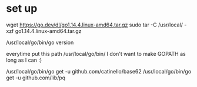 # set up 
wget https://go.dev/dl/go1.14.4.linux-amd64.tar.gz
sudo tar -C /usr/local/ -xzf go1.14.4.linux-amd64.tar.gz

/usr/local/go/bin/go version

everytime put this path 
/usr/local/go/bin/
I don't want to make GOPATH as long as I can :)

/usr/local/go/bin/go get -u github.com/catinello/base62
/usr/local/go/bin/go get -u github.com/lib/pq

